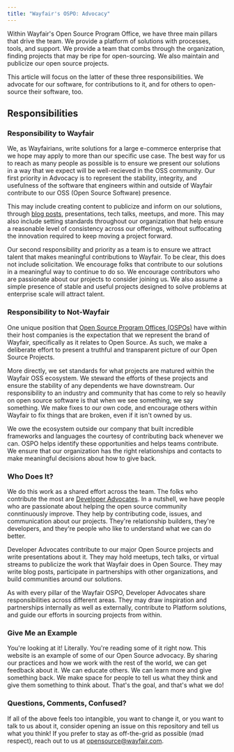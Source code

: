```yaml
---
title: "Wayfair's OSPO: Advocacy"
---
```


Within Wayfair's Open Source Program Office, we have three main pillars that drive the team. We provide a platform of solutions with processes, tools, and support. We provide a team that combs through the organization, finding projects that may be ripe for open-sourcing. We also maintain and publicize our open source projects. 

This article will focus on the latter of these three responsibilities. We advocate for our software, for contributions to it, and for others to open-source their software, too.

## Responsibilities

### Responsibility to Wayfair

We, as Wayfairians, write solutions for a large e-commerce enterprise that we hope may apply to more than our specific use case. The best way for us to reach as many people as possible is to ensure we present our solutions in a way that we expect will be well-recieved in the OSS community. Our first priority in Advocacy is to represent the stability, integrity, and usefulness of the software that engineers within and outside of Wayfair contribute to our OSS (Open Source Software) presence.

This may include creating content to publicize and inform on our solutions, through [blog posts](https://tech.wayfair.com/), presentations, tech talks, meetups, and more. This may also include setting standards throughout our organization that help ensure a reasonable level of consistency across our offerings, without suffocating the innovation required to keep moving a project forward.

Our second responsibility and priority as a team is to ensure we attract talent that makes meaningful contributions to Wayfair. To be clear, this does not include solicitation. We encourage folks that contribute to our solutions in a meaningful way to continue to do so. We encourage contributors who are passionate about our projects to consider joining us. We also assume a simple presence of stable and useful projects designed to solve problems at enterprise scale will attract talent.

### Responsibility to Not-Wayfair

One unique position that [Open Source Program Offices (OSPOs)](https://fossa.com/blog/building-open-source-program-office-ospo/) have within their host companies is the expectation that we represent the brand of Wayfair, specifically as it relates to Open Source. As such, we make a deliberate effort to present a truthful and transparent picture of our Open Source Projects. 

More directly, we set standards for what projects are matured within the Wayfair OSS ecosystem. We steward the efforts of these projects and ensure the stability of any dependents we have downstream. Our responsibility to an industry and community that has come to rely so heavily on open source software is that when we see something, we say something. We make fixes to our own code, and encourage others within Wayfair to fix things that are broken, even if it isn't owned by us.

We owe the ecosystem outside our company that built incredible frameworks and languages the courtesy of contributing back whenever we can. OSPO helps identify these opportunities and helps teams contribute. We ensure that our organization has the right relationships and contacts to make meaningful decisions about how to give back.

### Who Does It?

We do this work as a shared effort across the team. The folks who contribute the most are [Developer Advocates](https://www.fosslife.org/what-developer-advocate). In a nutshell, we have people who are passionate about helping the open source community conntinuously improve. They help by contributing code, issues, and communication about our projects. They're relationship builders, they're developers, and they're people who like to understand what we can do better.

Developer Advocates contribute to our major Open Source projects and write presentations about it. They may hold meetups, tech talks, or virtual streams to publicize the work that Wayfair does in Open Source. They may write blog posts, participate in partnerships with other organizations, and build communities around our solutions. 

As with every pillar of the Wayfair OSPO, Developer Advocates share responsibilities across different areas. They may draw inspiration and partnerships internally as well as externally, contribute to Platform solutions, and guide our efforts in sourcing projects from within.

### Give Me an Example

You're looking at it! Literally. You're reading some of it right now. This website is an example of some of our Open Source advocacy. By sharing our practices and how we work with the rest of the world, we can get feedback about it. We can educate others. We can learn more and give something back. We make space for people to tell us what they think and give them something to think about. That's the goal, and that's what we do!

### Questions, Comments, Confused?

If all of the above feels too intangible, you want to change it, or you want to talk to us about it, consider opening an issue on this repository and tell us what you think! If you prefer to stay as off-the-grid as possible (mad respect), reach out to us at opensource@wayfair.com.
